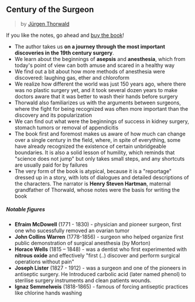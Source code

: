 ## Century of the Surgeon

> by [Jürgen Thorwald](https://www.goodreads.com/author/show/348694.J_rgen_Thorwald)

If you like the notes, go ahead and [buy the book](https://www.goodreads.com/book/show/8468201-the-century-of-the-surgeon)!

- The author takes us **on a journey through the most important discoveries in the 19th century surgery**.
- We learn about the beginnings of **asepsis** and **anesthesia**, which from today's point of view can both amuse and scared in a healthy way
- We find out a bit about how more methods of anesthesia were discovered: laughing gas, ether and chloroform
- We realize how different the world was just 150 years ago, where there was no plastic surgery yet, and it took several dozen years to make doctors aware that it was better to wash their hands before surgery
- Thorwald also familiarizes us with the arguments between surgeons, where the fight for being recognized was often more important than the discovery and its popularization
- We can find out what were the beginnings of success in kidney surgery, stomach tumors or removal of appendicitis
- The book first and foremost makes us aware of how much can change over a single century in the field, where, in spite of everything, some have already recognized the existence of certain unbridgeable boundaries. It is also a solid lesson of humility, which reminds that "science does not jump" but only takes small steps, and any shortcuts are usually paid for by failures
- The very form of the book is atypical, because it is a "reportage" dressed up in a story, with lots of dialogues and detailed descriptions of the characters. The narrator is **Henry Steven Hartman**, maternal grandfather of Thorwald, whose notes were the basis for writing the book

##### Notable figures

- **Efraim McDowell** (1771 - 1830) - physician and pioneer surgeon, first one who sucessfully removed an ovarian tumor
- **John Collins Warren** (1778-1856) - surgeon who helped organize first public demonstration of surgical anesthesia (by Morton)
- **Horace Wells** (1815 – 1848) - was a dentist who first experimented with **nitrous oxide** and effectively "first (..) discover and perform surgical operations without pain"
- **Joseph Lister** (1827 - 1912) - was a surgeon and one of the pioneers in antiseptic surgery. He Introduced carbolic acid (later named phenol) to sterilise surgery instruments and clean patients wounds.
- **Ignaz Semmelweis** (1818-1865) - famous of forcing antiseptic practices like chlorine hands washing
